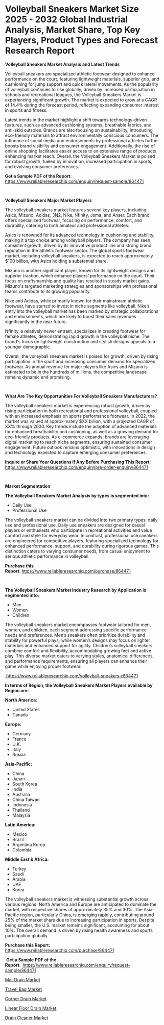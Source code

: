 <p><h1>Volleyball Sneakers Market Size 2025 - 2032 Global Industrial Analysis, Market Share, Top Key Players, Product Types and Forecast Research Report</h1></p><p><strong>Volleyball Sneakers Market Analysis and Latest Trends</strong></p>
<p><p>Volleyball sneakers are specialized athletic footwear designed to enhance performance on the court, featuring lightweight materials, superior grip, and cushioning for jump support and quick lateral movements. As the popularity of volleyball continues to rise globally, driven by increased participation in schools and recreational leagues, the Volleyball Sneakers Market is experiencing significant growth. The market is expected to grow at a CAGR of 14.4% during the forecast period, reflecting expanding consumer interest in sports and fitness.</p><p>Latest trends in the market highlight a shift towards technology-driven features, such as advanced cushioning systems, breathable fabrics, and anti-skid outsoles. Brands are also focusing on sustainability, introducing eco-friendly materials to attract environmentally conscious consumers. The influence of social media and endorsements by professional athletes further boosts brand visibility and consumer engagement. Additionally, the rise of online shopping facilitates easier access to an extensive range of products, enhancing market reach. Overall, the Volleyball Sneakers Market is poised for robust growth, fueled by innovation, increased participation in sports, and evolving consumer preferences.</p></p>
<p><strong>Get a Sample PDF of the Report:&nbsp;</strong> <a href="https://www.reliableresearchiq.com/enquiry/request-sample/864471?utm_campaign=1876&utm_medium=2&utm_source=Github&utm_content=ia&utm_term=07022025&utm_id=volleyball-sneakers">https://www.reliableresearchiq.com/enquiry/request-sample/864471</a></p>
<p>&nbsp;</p>
<p><strong>Volleyball Sneakers Major Market Players</strong></p>
<p><p>The volleyball sneakers market features several key players, including Asics, Mizuno, Adidas, 3N2, Nike, Nfinity, Joma, and Anser. Each brand offers specialized footwear, focusing on performance, comfort, and durability, catering to both amateur and professional athletes.</p><p>Asics is renowned for its advanced technology in cushioning and stability, making it a top choice among volleyball players. The company has seen consistent growth, driven by its innovative product line and strong brand reputation in the athletic footwear sector. The global sports footwear market, including volleyball sneakers, is expected to reach approximately $100 billion, with Asics holding a substantial share.</p><p>Mizuno is another significant player, known for its lightweight designs and superior traction, which enhance players’ performance on the court. Their focus on craftsmanship and quality has resulted in steady market gains. Mizuno's targeted marketing strategies and sponsorships with professional teams contribute to its growing popularity.</p><p>Nike and Adidas, while primarily known for their mainstream athletic footwear, have started to invest in niche segments like volleyball. Nike’s entry into the volleyball market has been marked by strategic collaborations and endorsements, which are likely to boost their sales revenues significantly in the near future.</p><p>Nfinity, a relatively newer entrant, specializes in creating footwear for female athletes, demonstrating rapid growth in the volleyball niche. The brand's focus on lightweight construction and stylish designs appeals to a younger demographic.</p><p>Overall, the volleyball sneakers market is poised for growth, driven by rising participation in the sport and increasing consumer demand for specialized footwear. As annual revenue for major players like Asics and Mizuno is estimated to be in the hundreds of millions, the competitive landscape remains dynamic and promising.</p></p>
<p>&nbsp;</p>
<p><strong>What Are The Key Opportunities For Volleyball Sneakers Manufacturers?</strong></p>
<p><p>The volleyball sneakers market is experiencing robust growth, driven by rising participation in both recreational and professional volleyball, coupled with an increased emphasis on sports performance footwear. In 2022, the market was valued at approximately $XX billion, with a projected CAGR of XX% through 2030. Key trends include the adoption of advanced materials for enhanced breathability and cushioning, as well as a growing demand for eco-friendly products. As e-commerce expands, brands are leveraging digital marketing to reach niche segments, ensuring sustained consumer engagement. Future outlook remains optimistic, with innovations in design and technology expected to capture emerging consumer preferences.</p></p>
<p><strong>Inquire or Share Your Questions If Any Before Purchasing This Report:</strong> <a href="https://www.reliableresearchiq.com/enquiry/pre-order-enquiry/864471?utm_campaign=1876&utm_medium=2&utm_source=Github&utm_content=ia&utm_term=07022025&utm_id=volleyball-sneakers">https://www.reliableresearchiq.com/enquiry/pre-order-enquiry/864471</a></p>
<p>&nbsp;</p>
<p><strong>Market Segmentation</strong></p>
<p><strong>The Volleyball Sneakers Market Analysis by types is segmented into:</strong></p>
<p><ul><li>Daily Use</li><li>Professional Use</li></ul></p>
<p><p>The volleyball sneakers market can be divided into two primary types: daily use and professional use. Daily use sneakers are designed for casual players or enthusiasts who participate in recreational activities and value comfort and style for everyday wear. In contrast, professional use sneakers are engineered for competitive players, featuring specialized technology for enhanced performance, support, and durability during rigorous games. This distinction caters to varying consumer needs, from casual enjoyment to serious athletic performance in volleyball.</p></p>
<p><strong>Purchase this Report:&nbsp;</strong><a href="https://www.reliableresearchiq.com/purchase/864471?utm_campaign=1876&utm_medium=2&utm_source=Github&utm_content=ia&utm_term=07022025&utm_id=volleyball-sneakers">https://www.reliableresearchiq.com/purchase/864471</a></p>
<p>&nbsp;</p>
<p><strong>The Volleyball Sneakers Market Industry Research by Application is segmented into:</strong></p>
<p><ul><li>Men</li><li>Women</li><li>Children</li></ul></p>
<p><p>The volleyball sneakers market encompasses footwear tailored for men, women, and children, each segment addressing specific performance needs and preferences. Men’s sneakers often prioritize durability and stability for powerful plays, while women’s designs may focus on lighter materials and enhanced support for agility. Children’s volleyball sneakers combine comfort and flexibility, accommodating growing feet and active play. This diverse market caters to varying styles, anatomical differences, and performance requirements, ensuring all players can enhance their game while enjoying proper footwear.</p></p>
<p><a href="https://www.reliableresearchiq.com/volleyball-sneakers-r864471?utm_campaign=1876&utm_medium=2&utm_source=Github&utm_content=ia&utm_term=07022025&utm_id=volleyball-sneakers">&nbsp;https://www.reliableresearchiq.com/volleyball-sneakers-r864471</a></p>
<p><strong>In terms of Region, the Volleyball Sneakers Market Players available by Region are:</strong></p>
<p>
    <p> <strong> North America: </strong>
        <ul>
            <li>United States</li>
            <li>Canada</li>
        </ul>
        </p> 
    <p> <strong> Europe: </strong>
        <ul>
            <li>Germany</li>
            <li>France</li>
            <li>U.K.</li>
            <li>Italy</li>
            <li>Russia</li>
        </ul>
        </p> 
    <p> <strong> Asia-Pacific: </strong>
        <ul>
            <li>China</li>
            <li>Japan</li>
            <li>South Korea</li>
            <li>India</li>
            <li>Australia</li>
            <li>China Taiwan</li>
            <li>Indonesia</li>
            <li>Thailand</li>
            <li>Malaysia</li>
        </ul>
        </p> 
    <p> <strong> Latin America: </strong>
        <ul>
            <li>Mexico</li>
            <li>Brazil</li>
            <li>Argentina Korea</li>
            <li>Colombia</li>
        </ul>
        </p> 
    <p> <strong> Middle East & Africa: </strong>
        <ul>
            <li>Turkey</li>
            <li>Saudi</li>
            <li>Arabia</li>
            <li>UAE</li>
            <li>Korea</li>
        </ul>
    </p>
    </p>
<p><p>The volleyball sneakers market is witnessing substantial growth across various regions. North America and Europe are anticipated to dominate the market, with respective shares of approximately 35% and 30%. The Asia-Pacific region, particularly China, is emerging rapidly, contributing around 25% of the market share due to increasing participation in sports. Despite being smaller, the U.S. market remains significant, accounting for about 10%. The overall demand is driven by rising health awareness and sports participation globally.</p></p>
<p><strong>Purchase this Report: </strong><a href="https://www.reliableresearchiq.com/purchase/864471?utm_campaign=1876&utm_medium=2&utm_source=Github&utm_content=ia&utm_term=07022025&utm_id=volleyball-sneakers">https://www.reliableresearchiq.com/purchase/864471</a></p>
<p>&nbsp;<strong>Get a Sample PDF of the Report:&nbsp;&nbsp;</strong><a href="https://www.reliableresearchiq.com/enquiry/request-sample/864471?utm_campaign=1876&utm_medium=2&utm_source=Github&utm_content=ia&utm_term=07022025&utm_id=volleyball-sneakers">https://www.reliableresearchiq.com/enquiry/request-sample/864471</a></p>
<p><strong></strong></p>
<p><p><a href="https://github.com/sevitadwiani/Market-Research-Report-List-1/blob/main/mat-drain-market.md?utm_campaign=1876&utm_medium=2&utm_source=Github&utm_content=ia&utm_term=07022025&utm_id=volleyball-sneakers">Mat Drain Market</a></p><p><a href="https://github.com/hneefdelwyn/Market-Research-Report-List-1/blob/main/travel-bag-market.md?utm_campaign=1876&utm_medium=2&utm_source=Github&utm_content=ia&utm_term=07022025&utm_id=volleyball-sneakers">Travel Bag Market</a></p><p><a href="https://github.com/ylnneariiel/Market-Research-Report-List-1/blob/main/corner-drain-market.md?utm_campaign=1876&utm_medium=2&utm_source=Github&utm_content=ia&utm_term=07022025&utm_id=volleyball-sneakers">Corner Drain Market</a></p><p><a href="https://github.com/lestymbango/Market-Research-Report-List-1/blob/main/linear-floor-drain-market.md?utm_campaign=1876&utm_medium=2&utm_source=Github&utm_content=ia&utm_term=07022025&utm_id=volleyball-sneakers">Linear Floor Drain Market</a></p><p><a href="https://github.com/rajzerguojun/Market-Research-Report-List-1/blob/main/drain-cleaner-market.md?utm_campaign=1876&utm_medium=2&utm_source=Github&utm_content=ia&utm_term=07022025&utm_id=volleyball-sneakers">Drain Cleaner Market</a></p></p>